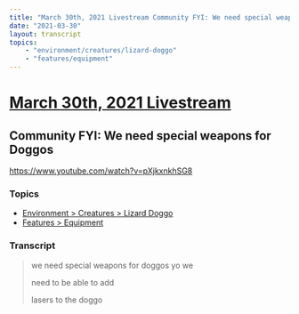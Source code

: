```yaml
---
title: "March 30th, 2021 Livestream Community FYI: We need special weapons for Doggos"
date: "2021-03-30"
layout: transcript
topics:
    - "environment/creatures/lizard-doggo"
    - "features/equipment"
---
```

# [March 30th, 2021 Livestream](../2021-03-30.md)
## Community FYI: We need special weapons for Doggos
https://www.youtube.com/watch?v=pXjkxnkhSG8

### Topics
* [Environment > Creatures > Lizard Doggo](../topics/environment/creatures/lizard-doggo.md)
* [Features > Equipment](../topics/features/equipment.md)

### Transcript

> we need special weapons for doggos yo we
>
> need to be able to add
>
> lasers to the doggo
